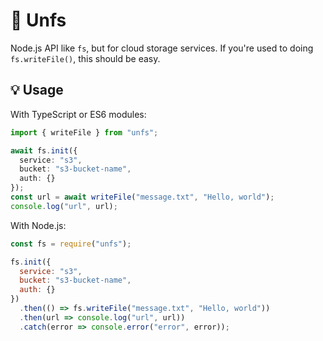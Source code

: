 # 📁 Unfs

Node.js API like `fs`, but for cloud storage services. If you're used to doing `fs.writeFile()`, this should be easy.

## 💡 Usage

With TypeScript or ES6 modules:

```ts
import { writeFile } from "unfs";

await fs.init({
  service: "s3",
  bucket: "s3-bucket-name",
  auth: {}
});
const url = await writeFile("message.txt", "Hello, world");
console.log("url", url);
```

With Node.js:

```js
const fs = require("unfs");

fs.init({
  service: "s3",
  bucket: "s3-bucket-name",
  auth: {}
})
  .then(() => fs.writeFile("message.txt", "Hello, world"))
  .then(url => console.log("url", url))
  .catch(error => console.error("error", error));
```
